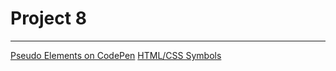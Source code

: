 # Project 8
---
[Pseudo Elements on CodePen](https://codepen.io/behshad/pen/bGRVJZp)
[HTML/CSS Symbols](https://www.toptal.com/designers/htmlarrows/symbols/)